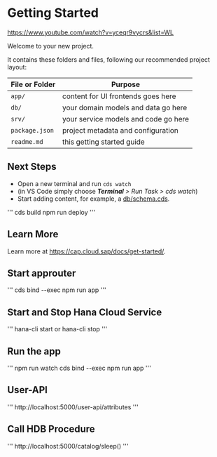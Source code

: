 # Getting Started

https://www.youtube.com/watch?v=yceqr9vycrs&list=WL

Welcome to your new project.

It contains these folders and files, following our recommended project layout:

File or Folder | Purpose
---------|----------
`app/` | content for UI frontends goes here
`db/` | your domain models and data go here
`srv/` | your service models and code go here
`package.json` | project metadata and configuration
`readme.md` | this getting started guide


## Next Steps

- Open a new terminal and run `cds watch` 
- (in VS Code simply choose _**Terminal** > Run Task > cds watch_)
- Start adding content, for example, a [db/schema.cds](db/schema.cds).


'''
cds build
npm run deploy
'''

## Learn More

Learn more at https://cap.cloud.sap/docs/get-started/.

## Start approuter
'''
cds bind --exec npm run app
'''

## Start and Stop Hana Cloud Service
'''
hana-cli start or hana-cli stop
'''

## Run the app

'''
npm run watch
cds bind --exec npm run app 
'''

## User-API
'''
http://localhost:5000/user-api/attributes
'''

## Call HDB Procedure 
'''
http://localhost:5000/catalog/sleep()
'''
